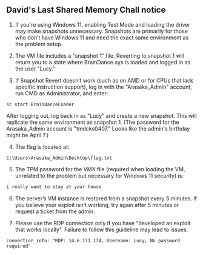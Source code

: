## David's Last Shared Memory Chall notice

1. If you're using Windows 11, enabling Test Mode and loading the driver may make snapshots unnecessary. Snapshots are primarily for those who don’t have Windows 11 and need the exact same environment as the problem setup.

2. The VM file includes a "snapshot 1" file. Reverting to snapshot 1 will return you to a state where BrainDance.sys is loaded and logged in as the user "Lucy."

3. If Snapshot Revert doesn’t work (such as on AMD or for CPUs that lack specific instruction support), log in with the "Arasaka_Admin" account, run CMD as Administrator, and enter:

```
sc start BrainDanceLoader
```
After logging out, log back in as "Lucy" and create a new snapshot. This will replicate the same environment as snapshot 1. (The password for the Arasaka_Admin account is "tmdcks0407." Looks like the admin's birthday might be April 7.)

4. The flag is located at:
```
C:\Users\Arasaka_Admin\Desktop\flag.txt
```

5. The TPM password for the VMX file (required when loading the VM, unrelated to the problem but necessary for Windows 11 security) is:
```c
i really want to stay at your house
```
6. The server’s VM instance is restored from a snapshot every 5 minutes. If you believe your exploit isn't working, try again after 5 minutes or request a ticket from the admin.

7. Please use the RDP connection only if you have "developed an exploit that works locally". Failure to follow this guideline may lead to issues.

```
connection_info: "RDP: 14.6.171.174, Username: Lucy, No password required"
```